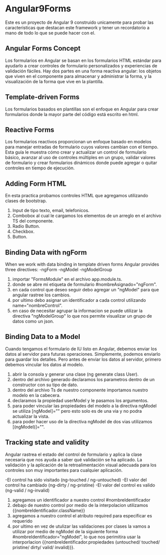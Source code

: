 # Angular9Forms
Este es un proyecto de Angular 9 construido unicamente para probar las caracteristicas que destacan este framework y tener un recordatorio a mano de todo lo que se puede hacer con el.

## Angular Forms Concept
Los formularios en Angular se basan en los formularios HTML estándar para ayudarlo a crear controles de formulario personalizados y experiencias de validación fáciles. Hay dos partes en una forma reactiva angular: los objetos que viven en el componente para almacenar y administrar la forma, y la visualización de la forma que vive en la plantilla.

## Template-driven Forms
Los formularios basados en plantillas son el enfoque en Angular para crear formularios donde la mayor parte del código está escrito en html.

## Reactive Forms
Los formularios reactivos proporcionan un enfoque basado en modelos para manejar entradas de formulario cuyos valores cambian con el tiempo. Esta guía le muestra cómo crear y actualizar un control de formulario básico, avanzar al uso de controles múltiples en un grupo, validar valores de formulario y crear formularios dinámicos donde puede agregar o quitar controles en tiempo de ejecución.

## Adding Form HTML
En esta practica probamos controles HTML que agregamos utilizando clases de bootstrap.
1) Input de tipo texto, email, telefonicos.
2) Combobox al cual le cargamos los elementos de un arreglo en el archivo TS del componente.
3) Radio Button.
4) Checkbox.
5) Button.

## Binding Data with ngForm
When we work with data binding in template driven forms Angular provides three directives:
-ngForm
-ngModel
-ngModelGroup

1) importar "FormsModule" en el archivo app.module.ts.
2) donde se abre mi etiqueta de formulario #nombreAsignado="ngForm".
3) en cada control que deseo seguir debo agregar un "ngModel" para que angular rastree los cambios.
4) por ultimo debo asignar un identificador a cada control utilizando name="nombreControl". 
5) en caso de necesitar agrupar la informacion se puede utilizar la directiva "ngModelGroup" lo que nos permite visualizar un grupo de datos como un json.

## Binding Data to a Model
Cuando tengamos el formulario de IU listo en Angular, debemos enviar los datos al servidor para futuras operaciones. Simplemente, podemos enviarlo para guardar los detalles. Pero antes de enviar los datos al servidor, primero debemos vincular los datos al modelo.

1) abrir la consola y generar una clase (ng generate class User).
2) dentro del archivo generado declaramos los parametros dentro de un constructor con su tipo de dato.
3) dentro del archivo Ts de nuestro componente importamos nuestro modelo en la cabecera.
4) declaramos la propiedad userModel y le pasamos los argumentos.
5) para poder vincular las propiedades del modelo a la directiva ngModel se utiliza [ngModel]="" pero esto solo es de una via y no podra actualizar la vista.
6) para poder hacer uso de la directiva ngModel de dos vias utilizamos [(ngModel)]="".

## Tracking state and validity
Angular rastrea el estado del control de formulario y aplica la clase necesaria que nos ayuda a saber qué validación se ha aplicado. La validación y la aplicación de la retroalimentación visual adecuada para los controles son muy importantes para cualquier aplicación.

-El control ha sido visitado (ng-touched / ng-untouched)
-El valor del control ha cambiado (ng-dirty / ng-pristine)
-El valor del control es valido (ng-valid / ng-invalid)

1) agregamos un identificador a nuestro control #nombreIdentificador
2) debajo de nuestro control por medio de la interpolacion utilizamos {{nombreIdentificador.className}}
3) agregamos a nuestro control el atributo required para especificar es requerido
4) por ultimo en vez de utulizar las validaciones por clases la vamos a utilizar por medio de ngModel de la siguiente forma #nombreIdentificador="ngModel", lo que nos perimitira usar la interporlacion 
{{nombreIdentificador.propiedades (untouched/ touched/ pristine/ dirty/ valid/ invalid)}}.